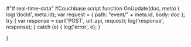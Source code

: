 #"# real-time-data" 
#Couchbase script
function OnUpdate(doc, meta) {
    log('docId', meta.id);
    var request = {
            path:  "event/" + meta.id,
            body: doc
        };
        try {
       var response = curl('POST', url_api, request);
    log('response', response);
        } catch (e) {
                log('error', e);
        }

}

